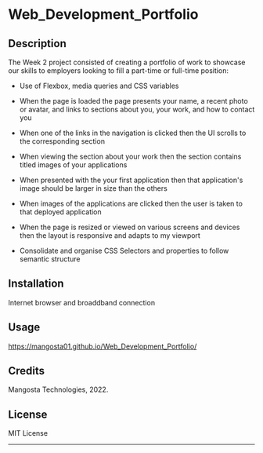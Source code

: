 # Web_Development_Portfolio


## Description

The Week 2 project consisted of creating a portfolio of work to showcase our skills to employers looking to fill a part-time or full-time position:

* Use of Flexbox, media queries and CSS variables

* When the page is loaded the page presents your name, a recent photo or avatar, and links to sections about you, your work, and how to contact you

* When one of the links in the navigation is clicked then the UI scrolls to the corresponding section
* When viewing the section about your work then the section contains titled images of your applications

* When presented with the your first application then that application's image should be larger in size than the others

* When images of the applications are clicked then the user is taken to that deployed application

* When the page is resized or viewed on various screens and devices then the layout is responsive and adapts to my viewport

* Consolidate and organise CSS Selectors and properties to follow semantic structure

## Installation

Internet browser and broaddband connection

## Usage

https://mangosta01.github.io/Web_Development_Portfolio/



## Credits

Mangosta Technologies, 2022.


## License

MIT License

---
